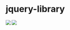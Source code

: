  # jquery-library

<img align="left" src ="https://img.shields.io/badge/JavaScript-F7DF1E?style=for-the-badge&logo=javascript&logoColor=black">

<img src ="https://img.shields.io/badge/jQuery-0769AD?style=for-the-badge&logo=jquery&logoColor=white">
